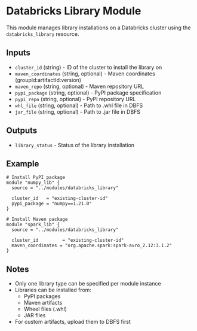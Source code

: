 # Databricks Library Module

This module manages library installations on a Databricks cluster using the `databricks_library` resource.

## Inputs

- `cluster_id` (string) - ID of the cluster to install the library on
- `maven_coordinates` (string, optional) - Maven coordinates (groupId:artifactId:version)
- `maven_repo` (string, optional) - Maven repository URL
- `pypi_package` (string, optional) - PyPI package specification
- `pypi_repo` (string, optional) - PyPI repository URL
- `whl_file` (string, optional) - Path to .whl file in DBFS
- `jar_file` (string, optional) - Path to .jar file in DBFS

## Outputs

- `library_status` - Status of the library installation

## Example

```hcl
# Install PyPI package
module "numpy_lib" {
  source = "../modules/databricks_library"
  
  cluster_id   = "existing-cluster-id"
  pypi_package = "numpy==1.21.0"
}

# Install Maven package
module "spark_lib" {
  source = "../modules/databricks_library"
  
  cluster_id         = "existing-cluster-id"
  maven_coordinates = "org.apache.spark:spark-avro_2.12:3.1.2"
}
```

## Notes

- Only one library type can be specified per module instance
- Libraries can be installed from:
  - PyPI packages
  - Maven artifacts
  - Wheel files (.whl)
  - JAR files
- For custom artifacts, upload them to DBFS first